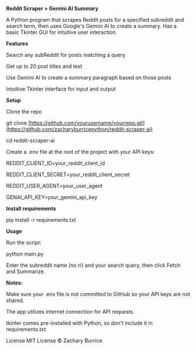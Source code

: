 **Reddit Scraper + Gemini AI Summary**

A Python program that scrapes Reddit posts for a specified subreddit and search term, then uses Google's Gemini AI to create a summary. Has a basic Tkinter GUI for intuitive user interaction.

**Features**


Search any subReddit for posts matching a query

Get up to 20 post titles and text

Use Gemini AI to create a summary paragraph based on those posts

Intuitive Tkinter interface for input and output

**Setup**

Clone the repo

git clone [https://github.com/yourusername/yourrepo.git](https://github.com/zacharyburricepython/reddit-scraper-ai)

cd reddit-scraper-ai

Create a .env file at the root of the project with your API keys:

REDDIT_CLIENT_ID=your_reddit_client_id

REDDIT_CLIENT_SECRET=your_reddit_client_secret

REDDIT_USER_AGENT=your_user_agent

GENAI_API_KEY=your_gemini_api_key

**Install requirements**

pip install -r requirements.txt

**Usage**


Run the script:

python main.py

Enter the subreddit name (no r/) and your search query, then click Fetch and Summarize.

**Notes:**


Make sure your .env file is not committed to GitHub so your API keys are not shared.

The app utilizes internet connection for API requests.

tkinter comes pre-installed with Python, so don't include it in requirements.txt.


License
MIT License © Zachary Burrice
